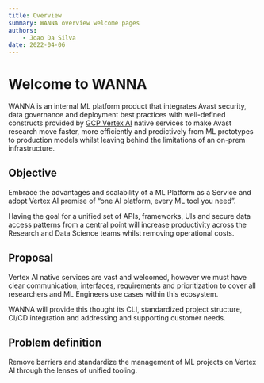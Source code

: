 ```yaml
---
title: Overview
summary: WANNA overview welcome pages
authors:
    - Joao Da Silva
date: 2022-04-06
---
```


# Welcome to WANNA

WANNA is an internal ML platform product that integrates Avast security, data governance and deployment best practices with well-defined constructs provided by [GCP Vertex AI](https://cloud.google.com/vertex-ai/#section-1) native services to make Avast research move faster, more efficiently and predictively from ML prototypes to production models whilst leaving behind the limitations of an on-prem infrastructure.

## Objective

Embrace the advantages and scalability of a ML Platform as a Service and adopt Vertex AI premise of “one AI platform, every ML tool you need”.

Having the goal for a unified set of APIs, frameworks, UIs and secure data access patterns from a central point will increase productivity across the Research and Data Science teams whilst removing operational costs.

## Proposal

Vertex AI native services are vast and welcomed, however we must have clear communication, interfaces, requirements and prioritization to cover all researchers and ML Engineers use cases within this ecosystem. 

WANNA will provide this thought its CLI, standardized project structure, CI/CD integration and addressing and supporting customer needs.  

## Problem definition
Remove barriers and standardize the management of ML projects on Vertex AI through the lenses of unified tooling.

